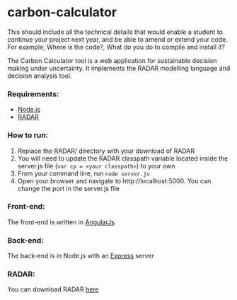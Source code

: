 # carbon-calculator

This should include all the technical details that would enable a student to continue your project next year, 
and be able to amend or extend your code. For example, Where is the code?, What do you do to compile and install it?	

The Carbon Calculator tool is a web application for sustainable decision making under uncertainty.
It implements the RADAR modelling language and decision analysis tool.

### Requirements:
* [Node.js](https://nodejs.org/en/)
* [RADAR](http://www0.cs.ucl.ac.uk/staff/S.Busari/RADAR/)

### How to run:

1. Replace the RADAR/ directory with your download of RADAR
2. You will need to update the RADAR classpath variable located inside the server.js file (```var cp = <your classpath>```) to your own
3. From your command line, run ```node server.js ```
4. Open your browser and navigate to http://localhost:5000. You can change the port in the server.js file

### Front-end:

The front-end is written in [AngularJs](https://angularjs.org/).

### Back-end:

The back-end is in Node.js with an [Express](http://expressjs.com/) server 

### RADAR:

You can download RADAR [here](http://www0.cs.ucl.ac.uk/staff/S.Busari/RADAR/)
